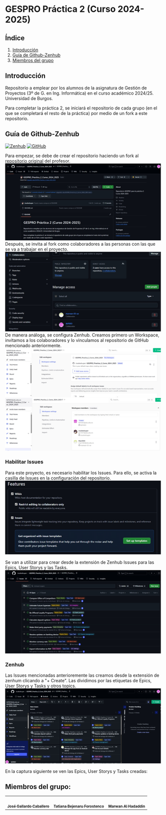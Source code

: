 # GESPRO Práctica 2 (Curso 2024-2025)
## Índice
1. [Introducción](#introducción)
2. [Guía de Github-Zenhub](#guía-de-github-zenhub)
3. [Miembros del grupo](#miembros-del-grupo)

## Introducción
Repositorio a emplear por los alumnos de la asignatura de Gestión de Proyectos (3º de G. en Ing. Informática) en el curso académico 2024/25. Universidad de Burgos.

Para completar la práctica 2, se iniciará el repositorio de cada grupo (en el que se completará el resto de la práctica) por medio de un fork a este repositorio.


## Guía de Github-Zenhub

[![Zenhub](https://img.shields.io/badge/Zenhub-Manage%20your%20projects-blue)](https://www.zenhub.com/)
[![GitHub](https://img.shields.io/badge/GitHub-Repository%20Management-darkgreen)](https://github.com/Joseleelsuper/GESPRO_Practica_2_Curso_2024_2025)

Para empezar, se debe de crear el repositorio haciendo un fork al [repositorio original](https://github.com/miguelbl-ubu/GESPRO_Practica_2_Curso_2024_2025) del profesor.
![Fork](assets/Fork.jpg)
Después, se invita al fork como colaboradores a las personas con las que se va a trabajar en el proyecto.
![Colaboradores](assets/Colaboradores.jpeg)
De manera análoga, se configura Zenhub. Creamos primero un Workspace, invitamos a los colaboradores y lo vinculamos al repositorio de GitHub mencionado anteriormente.
![Zenhub](assets/Zenhub.jpg)
![Colaborades-Zenhub](assets/Colaboradores-Zenhub.jpg)


### Habilitar Issues
Para este proyecto, es necesario habilitar los Issues. Para ello, se activa la casilla de Issues en la configuración del repositorio.
![Issues](assets/Habilitar-Issues.jpeg)

Se van a utilizar para crear desde la extensión de Zenhub Issues para las Epics, User Storys y las Tasks.
![Issues](assets/Issues.jpg)

### Zenhub
Las Issues mencionadas anterioremente las creamos desde la extensión de zenhum clicando a "+ Create". Las dividimos por las etiquetas de Epics, User Storys y Tasks y otros topics.
![Issues](assets/Issues-Zenhub.jpg)

En la captura siguiente se ven las Epics, User Storys y Tasks creadas:


## Miembros del grupo:

<table>
    <tr>
        <td align="center"><a href="https://github.com/Joseleelsuper"><img src="https://github.com/Joseleelsuper.png" width="100px;" alt=""/><br /><sub><b>José Gallardo Caballero</b></sub></a></td>
        <td align="center"><a href="https://github.com/tbf1003"><img src="https://github.com/tbf1003.png" width="100px;" alt=""/><br /><sub><b>Tatiana Bejenaru Forostenco</b></sub></a></td>
        <td align="center"><a href="https://github.com/marwan-03-ux"><img src="https://github.com/marwan-03-ux.png" width="100px;" alt=""/><br /><sub><b>Marwan Al Hadaddin</b></sub></a></td>
    </tr>
</table>
